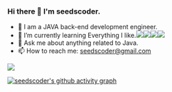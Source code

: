 ### Hi there 👋 I'm seedscoder.

- 🔭 I am a JAVA back-end development engineer.
- 🌱 I’m currently learning Everything I like.![](https://img.shields.io/badge/Java-ED8B00?style=for-the-badge&logo=openjdk&logoColor=white)![](https://img.shields.io/badge/Go-00ADD8?style=for-the-badge&logo=go&logoColor=white)![](https://img.shields.io/badge/Rust-000000?style=for-the-badge&logo=rust&logoColor=white)![](https://img.shields.io/badge/Vue.js-35495E?style=for-the-badge&logo=vue.js&logoColor=4FC08D)
- 💬 Ask me about anything related to Java.
- 📫 How to reach me: seedscoder@gmail.com





![](https://github-readme-stats.vercel.app/api?username=seedscoder&show_icons=true&theme=transparent)





[![seedscoder's github activity graph](https://github-readme-activity-graph.vercel.app/graph?username=seedscoder)](https://github.com/ashutosh00710/github-readme-activity-graph)
